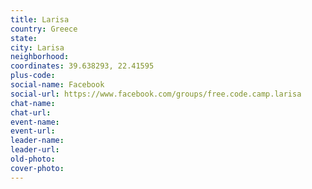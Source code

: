 ```yaml
---
title: Larisa
country: Greece
state: 
city: Larisa
neighborhood: 
coordinates: 39.638293, 22.41595
plus-code:
social-name: Facebook
social-url: https://www.facebook.com/groups/free.code.camp.larisa
chat-name:
chat-url:
event-name:
event-url:
leader-name:
leader-url:
old-photo: 
cover-photo:
---
```

